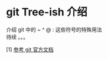 # git Tree-ish 介绍

介绍 git 中的 ~ ^ @ : 这些符号的特殊用法  
待续 。。。

[1] [参考 git 官方文档](https://git-scm.com/docs/gitrevisions)
